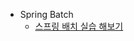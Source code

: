 - Spring Batch
    - [스프링 배치 실습 해보기](https://github.com/chori84/spring-boot-sample/tree/master/spring-boot-batch)